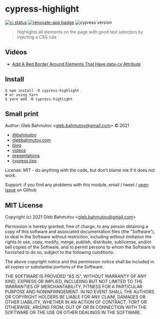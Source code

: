 # cypress-highlight
[![ci status][ci image]][ci url] [![renovate-app badge][renovate-badge]][renovate-app] ![cypress version](https://img.shields.io/badge/cypress-8.7.0-brightgreen)
> Highlights all elements on the page with good test selectors by injecting a CSS rule

## Videos

- [Add A Red Border Around Elements That Have data-cy Attribute](https://youtu.be/pHzroBFY5V0)

## Install

```shell
$ npm install -D cypress-highlight
# or using Yarn
$ yarn add -D cypress-highlight
```

## Small print

Author: Gleb Bahmutov &lt;gleb.bahmutov@gmail.com&gt; &copy; 2021

- [@bahmutov](https://twitter.com/bahmutov)
- [glebbahmutov.com](https://glebbahmutov.com)
- [blog](https://glebbahmutov.com/blog)
- [videos](https://www.youtube.com/glebbahmutov)
- [presentations](https://slides.com/bahmutov)
- [cypress.tips](https://cypress.tips)

License: MIT - do anything with the code, but don't blame me if it does not work.

Support: if you find any problems with this module, email / tweet /
[open issue](https://github.com/bahmutov/cypress-highlight/issues) on Github

## MIT License

Copyright (c) 2021 Gleb Bahmutov &lt;gleb.bahmutov@gmail.com&gt;

Permission is hereby granted, free of charge, to any person
obtaining a copy of this software and associated documentation
files (the "Software"), to deal in the Software without
restriction, including without limitation the rights to use,
copy, modify, merge, publish, distribute, sublicense, and/or sell
copies of the Software, and to permit persons to whom the
Software is furnished to do so, subject to the following
conditions:

The above copyright notice and this permission notice shall be
included in all copies or substantial portions of the Software.

THE SOFTWARE IS PROVIDED "AS IS", WITHOUT WARRANTY OF ANY KIND,
EXPRESS OR IMPLIED, INCLUDING BUT NOT LIMITED TO THE WARRANTIES
OF MERCHANTABILITY, FITNESS FOR A PARTICULAR PURPOSE AND
NONINFRINGEMENT. IN NO EVENT SHALL THE AUTHORS OR COPYRIGHT
HOLDERS BE LIABLE FOR ANY CLAIM, DAMAGES OR OTHER LIABILITY,
WHETHER IN AN ACTION OF CONTRACT, TORT OR OTHERWISE, ARISING
FROM, OUT OF OR IN CONNECTION WITH THE SOFTWARE OR THE USE OR
OTHER DEALINGS IN THE SOFTWARE.

[ci image]: https://github.com/bahmutov/cypress-highlight/workflows/ci/badge.svg?branch=main
[ci url]: https://github.com/bahmutov/cypress-highlight/actions
[renovate-badge]: https://img.shields.io/badge/renovate-app-blue.svg
[renovate-app]: https://renovateapp.com/
